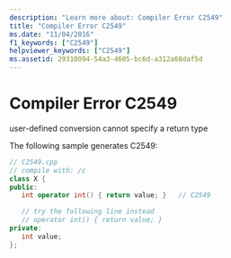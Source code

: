 ```yaml
---
description: "Learn more about: Compiler Error C2549"
title: "Compiler Error C2549"
ms.date: "11/04/2016"
f1_keywords: ["C2549"]
helpviewer_keywords: ["C2549"]
ms.assetid: 29310094-54a3-4605-bc6d-a312a68daf5d
---
```

# Compiler Error C2549

user-defined conversion cannot specify a return type

The following sample generates C2549:

```cpp
// C2549.cpp
// compile with: /c
class X {
public:
   int operator int() { return value; }   // C2549

   // try the following line instead
   // operator int() { return value; }
private:
   int value;
};
```
